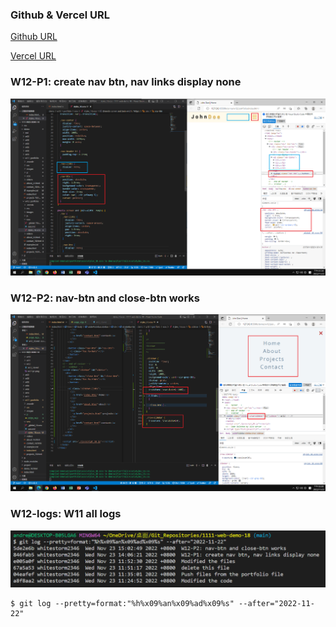 ### Github & Vercel URL

[Github URL](https://github.com/whitestorm2346/1111-web-demo-18)

[Vercel URL](https://1111-web-demo-18-m55w.vercel.app/)

### W12-P1: create nav btn, nav links display none

![](w12-p1.png)

### W12-P2: nav-btn and close-btn works

![](w12-p2.png)

### W12-logs: W11 all logs

![](w12-logs.png)

```
$ git log --pretty=format:"%h%x09%an%x09%ad%x09%s" --after="2022-11-22"
```
